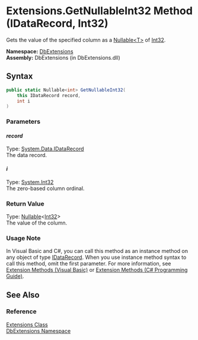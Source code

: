 Extensions.GetNullableInt32 Method (IDataRecord, Int32)
=======================================================
Gets the value of the specified column as a [Nullable&lt;T>][1] of [Int32][2].

**Namespace:** [DbExtensions][3]  
**Assembly:** DbExtensions (in DbExtensions.dll)

Syntax
------

```csharp
public static Nullable<int> GetNullableInt32(
	this IDataRecord record,
	int i
)
```

### Parameters

#### *record*
Type: [System.Data.IDataRecord][4]  
The data record.

#### *i*
Type: [System.Int32][2]  
The zero-based column ordinal.

### Return Value
Type: [Nullable][1]&lt;[Int32][2]>  
The value of the column.
### Usage Note
In Visual Basic and C#, you can call this method as an instance method on any object of type [IDataRecord][4]. When you use instance method syntax to call this method, omit the first parameter. For more information, see [Extension Methods (Visual Basic)][5] or [Extension Methods (C# Programming Guide)][6].

See Also
--------

### Reference
[Extensions Class][7]  
[DbExtensions Namespace][3]  

[1]: http://msdn.microsoft.com/en-us/library/b3h38hb0
[2]: http://msdn.microsoft.com/en-us/library/td2s409d
[3]: ../README.md
[4]: http://msdn.microsoft.com/en-us/library/93wb1heh
[5]: http://msdn.microsoft.com/en-us/library/bb384936.aspx
[6]: http://msdn.microsoft.com/en-us/library/bb383977.aspx
[7]: README.md